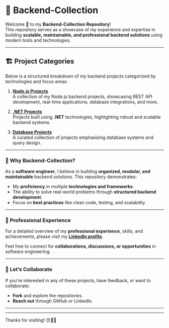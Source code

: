 # 🚀 Backend-Collection

Welcome 👋 to my **Backend-Collection Repository**!  
This repository serves as a showcase of my experience and expertise in building **scalable, maintainable, and professional backend solutions** using modern tools and technologies.

---

## 🏗️ Project Categories  

Below is a structured breakdown of my backend projects categorized by technologies and focus areas:

1. [**Node.js Projects**](https://github.com/rqkohistani/nodejs-projects)  
   A collection of my Node.js backend projects, showcasing REST API development, real-time applications, database integrations, and more.

2. [**.NET Projects**](https://github.com/rqkohistani/Dot-Net-Projects)  
   Projects built using **.NET** technologies, highlighting robust and scalable backend systems.

3. [**Database Projects**](https://github.com/rqkohistani/Database-projects)  
   A curated collection of projects emphasizing database systems and query design.

---

### 🎯 Why Backend-Collection?  

As a **software engineer**, I believe in building **organized, modular, and maintainable** backend solutions. This repository demonstrates:  

- My **proficiency** in multiple **technologies and frameworks**.  
- The ability to solve real-world problems through **structured backend development**.  
- Focus on **best practices** like clean code, testing, and scalability.

---

### 🔗 Professional Experience  

For a detailed overview of my **professional experience**, skills, and achievements, please visit my [**LinkedIn profile**](https://www.linkedin.com/in/rqkohistani/).  

Feel free to connect for **collaborations, discussions, or opportunities** in software engineering.

---

### 🤝 Let’s Collaborate  

If you’re interested in any of these projects, have feedback, or want to collaborate:  

- **Fork** and explore the repositories.  
- **Reach out** through GitHub or LinkedIn.

---

---

Thanks for visiting! 😊🚀✨  
